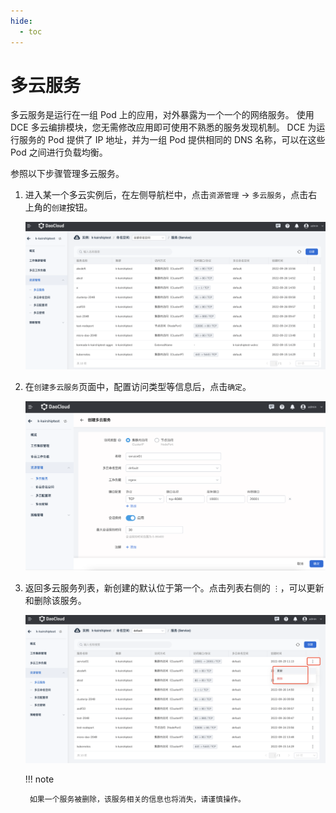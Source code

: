 ```yaml
---
hide:
  - toc
---
```


# 多云服务

多云服务是运行在一组 Pod 上的应用，对外暴露为一个一个的网络服务。
使用 DCE 多云编排模块，您无需修改应用即可使用不熟悉的服务发现机制。
DCE 为运行服务的 Pod 提供了 IP 地址，并为一组 Pod 提供相同的 DNS 名称，可以在这些 Pod 之间进行负载均衡。

参照以下步骤管理多云服务。

1. 进入某一个多云实例后，在左侧导航栏中，点击`资源管理` -> `多云服务`，点击右上角的`创建`按钮。

    ![点击按钮](../images/service01.png)

2. 在`创建多云服务`页面中，配置访问类型等信息后，点击`确定`。

    ![填写表单](../images/service02.png)

3. 返回多云服务列表，新创建的默认位于第一个。点击列表右侧的 `⋮`，可以更新和删除该服务。

    ![其他操作](../images/service03.png)

    !!! note

        如果一个服务被删除，该服务相关的信息也将消失，请谨慎操作。
